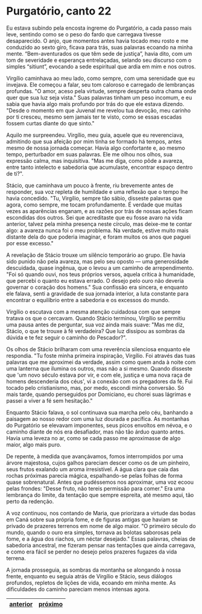# Purgatório, canto 22

Eu estava subindo pela encosta íngreme do Purgatório, a cada passo mais leve, sentindo como se o peso do fardo que carregava tivesse desaparecido. O anjo, que momentos antes havia tocado meu rosto e me conduzido ao sexto giro, ficava para trás, suas palavras ecoando na minha mente. “Bem-aventurados os que têm sede de justiça”, havia dito, com um tom de severidade e esperança entrelaçadas, selando seu discurso com o simples “sitiunt”, evocando a sede espiritual que ardia em mim e nos outros.

Virgílio caminhava ao meu lado, como sempre, com uma serenidade que eu invejava. Ele começou a falar, seu tom caloroso e carregado de lembranças profundas. "O amor, aceso pela virtude, sempre desperta outra chama onde quer que sua luz seja vista." Suas palavras tinham um peso incomum, e eu sabia que havia algo mais profundo por trás do que ele estava dizendo. "Desde o momento em que Juvenal me revelou tua devoção, meu carinho por ti cresceu, mesmo sem jamais ter te visto, como se essas escadas fossem curtas diante do que sinto."

Aquilo me surpreendeu. Virgílio, meu guia, aquele que eu reverenciava, admitindo que sua afeição por mim tinha se formado há tempos, antes mesmo de nossa jornada começar. Havia algo confortante e, ao mesmo tempo, perturbador em suas palavras. Ele me olhou nos olhos, sua expressão calma, mas inquisitiva. "Mas me diga, como pôde a avareza, entre tanto intelecto e sabedoria que acumulaste, encontrar espaço dentro de ti?".

Stácio, que caminhava um pouco à frente, riu brevemente antes de responder, sua voz repleta de humildade e uma reflexão que o tempo lhe havia concedido. "Tu, Virgílio, sempre tão sábio, disseste palavras que agora, como sempre, me tocam profundamente. É verdade que muitas vezes as aparências enganam, e as razões por trás de nossas ações ficam escondidas dos outros. Sei que acreditaste que eu fosse avaro na vida anterior, talvez pela minha presença neste círculo, mas deixe-me te contar algo: a avareza nunca foi o meu problema. Na verdade, estive muito mais distante dela do que poderia imaginar, e foram muitos os anos que paguei por esse excesso."

A revelação de Stácio trouxe um silêncio temporário ao grupo. Ele havia sido punido não pela avareza, mas pelo seu oposto — uma generosidade descuidada, quase ingênua, que o levou a um caminho de arrependimento. "Foi só quando ouvi, nos teus próprios versos, aquela crítica à humanidade, que percebi o quanto eu estava errado. O desejo pelo ouro não deveria governar o coração dos homens." Sua confissão era sincera, e enquanto ele falava, senti a gravidade de sua jornada interior, a luta constante para encontrar o equilíbrio entre a sabedoria e os excessos do mundo.

Virgílio o escutava com a mesma atenção cuidadosa com que sempre tratava os que o cercavam. Quando Stácio terminou, Virgílio se permitiu uma pausa antes de perguntar, sua voz ainda mais suave: "Mas me diz, Stácio, o que te trouxe à fé verdadeira? Que luz dissipou as sombras da dúvida e te fez seguir o caminho do Pescador?".

Os olhos de Stácio brilharam com uma reverência silenciosa enquanto ele respondia. "Tu foste minha primeira inspiração, Virgílio. Foi através das tuas palavras que me aproximei da verdade, assim como quem anda à noite com uma lanterna que ilumina os outros, mas não a si mesmo. Quando disseste que 'um novo século estava por vir, e com ele, justiça e uma nova raça de homens descenderia dos céus', vi a conexão com os pregadores da fé. Fui tocado pelo cristianismo, mas, por medo, escondi minha conversão. Só mais tarde, quando perseguidos por Domiciano, eu chorei suas lágrimas e passei a viver a fé sem hesitação."

Enquanto Stácio falava, o sol continuava sua marcha pelo céu, banhando a paisagem ao nosso redor com uma luz dourada e pacífica. As montanhas do Purgatório se elevavam imponentes, seus picos envoltos em névoa, e o caminho diante de nós era desafiador, mas não tão árduo quanto antes. Havia uma leveza no ar, como se cada passo me aproximasse de algo maior, algo mais puro.

De repente, à medida que avançávamos, fomos interrompidos por uma árvore majestosa, cujos galhos pareciam descer como os de um pinheiro, seus frutos exalando um aroma irresistível. A água clara que caía das rochas próximas parecia mágica, espalhando-se pelas folhas de forma quase sobrenatural. Antes que pudéssemos nos aproximar, uma voz ecoou pelas frondes: "Desse fruto, não tereis permissão para comer." Era uma lembrança do limite, da tentação que sempre espreita, até mesmo aqui, tão perto da redenção.

A voz continuou, nos contando de Maria, que priorizara a virtude das bodas em Caná sobre sua própria fome, e de figuras antigas que haviam se privado de prazeres terrenos em nome de algo maior. "O primeiro século do mundo, quando o ouro era simples, tornava as bolotas saborosas pela fome, e a água dos riachos, um néctar desejado." Essas palavras, cheias de sabedoria ancestral, me fizeram pensar nas tentações que ainda carregava, e como era fácil se perder no desejo pelos prazeres fugazes da vida terrena.

A jornada prosseguia, as sombras da montanha se alongando à nossa frente, enquanto eu seguia atrás de Virgílio e Stácio, seus diálogos profundos, repletos de lições de vida, ecoando em minha mente. As dificuldades do caminho pareciam menos intensas agora.

| [anterior](/b_purgatorio/21/README.md) | [próximo](/b_purgatorio/23/README.md) |
|----------|---------|